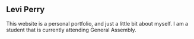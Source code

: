 ## Levi Perry

This website is a personal portfolio, and just a little bit about myself.
I am a student that is currently attending General Assembly.


